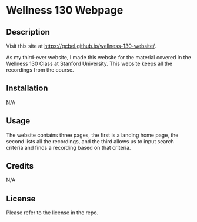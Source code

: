 # Wellness 130 Webpage

## Description

Visit this site at https://gcbel.github.io/wellness-130-website/.

As my third-ever website, I made this website for the material covered in the Wellness 130 Class at Stanford 
University. This website keeps all the recordings from the course.

## Installation

N/A

## Usage

The website contains three pages, the first is a landing home page, the second lists all the recordings, and 
the third allows us to input search criteria and finds a recording based on that criteria. 

## Credits

N/A

## License

Please refer to the license in the repo.
